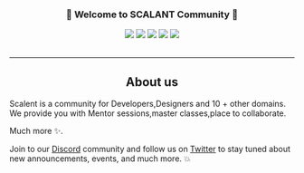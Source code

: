 <!-- <h1 align="center">
  <img src="banner.png" width="80%" />
</h1>
 -->
<h3 align="center">
🎉 Welcome to SCALANT Community 🎉
</h3>

<div align="center">
<a href="https://discord.com/invite/WSePvFt37D"><img src="https://img.shields.io/badge/Discord-7289DA?style=for-the-badge&logo=discord&logoColor=white" /></a>
<a href="https://twitter.com/Scalantofficial"><img src="https://img.shields.io/badge/Twitter-1DA1F2?style=for-the-badge&logo=twitter&logoColor=white"/></a>
<a href="https://www.linkedin.com/company/scalant-official/about/"><img src="https://img.shields.io/badge/LinkedIn-0077B5?style=for-the-badge&logo=linkedin&logoColor=white" /></a>
<a href="  "><img src="https://img.shields.io/badge/YouTube-FF0000?style=for-the-badge&logo=youtube&logoColor=white" /></a>
<a href=" "><img src="https://img.shields.io/badge/Instagram-E4405F?style=for-the-badge&logo=instagram&logoColor=white" /></a>

  
</div>

<br>

---

<h2 align="center"> About us </h2>

Scalent is a community for Developers,Designers and 10 + other domains. We provide you with Mentor sessions,master classes,place to collaborate.

Much more ✨. 
 

Join to our [Discord](https://discord.com/invite/WSePvFt37D) community and follow us on [Twitter](https://twitter.com/Scalantofficial) to stay tuned about new announcements, events, and much more. 💥

